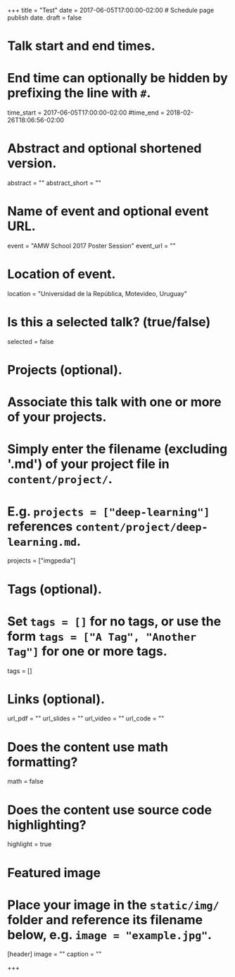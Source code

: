 +++
title = "Test"
date = 2017-06-05T17:00:00-02:00  # Schedule page publish date.
draft = false

# Talk start and end times.
#   End time can optionally be hidden by prefixing the line with `#`.
time_start = 2017-06-05T17:00:00-02:00
#time_end = 2018-02-26T18:06:56-02:00

# Abstract and optional shortened version.
abstract = ""
abstract_short = ""

# Name of event and optional event URL.
event = "AMW School 2017 Poster Session"
event_url = ""

# Location of event.
location = "Universidad de la República, Motevideo, Uruguay"

# Is this a selected talk? (true/false)
selected = false

# Projects (optional).
#   Associate this talk with one or more of your projects.
#   Simply enter the filename (excluding '.md') of your project file in `content/project/`.
#   E.g. `projects = ["deep-learning"]` references `content/project/deep-learning.md`.
projects = ["imgpedia"]

# Tags (optional).
#   Set `tags = []` for no tags, or use the form `tags = ["A Tag", "Another Tag"]` for one or more tags.
tags = []

# Links (optional).
url_pdf = ""
url_slides = ""
url_video = ""
url_code = ""

# Does the content use math formatting?
math = false

# Does the content use source code highlighting?
highlight = true

# Featured image
# Place your image in the `static/img/` folder and reference its filename below, e.g. `image = "example.jpg"`.
[header]
image = ""
caption = ""

+++
